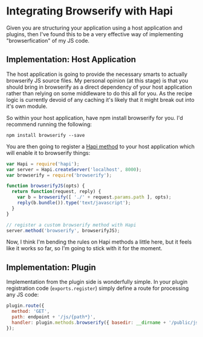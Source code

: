# Integrating Browserify with Hapi

Given you are structuring your application using a host application and plugins, then I've found this to be a very effective way of implementing "browserfication" of my JS code.

## Implementation: Host Application

The host application is going to provide the necessary smarts to actually browserify JS source files.  My personal opinion (at this stage) is that you should bring in browserify as a direct dependency of your host application rather than relying on some middleware to do this all for you.  As the recipe logic is currently devoid of any caching it's likely that it might break out into it's own module.

So within your host application, have npm install browserify for you.  I'd recommend running the following:

```
npm install browserify --save
```

You are then going to register a [Hapi method](1) to your host application which will enable it to browserify things:

```js
var Hapi = require('hapi');
var server = Hapi.createServer('localhost', 8000);
var browserify = require('browserify');

function browserifyJS(opts) {
  return function(request, reply) {
    var b = browserify([ './' + request.params.path ], opts);
    reply(b.bundle()).type('text/javascript');
  }
}

// register a custom browserify method with Hapi
server.method('browserify', browserifyJS);
```

Now, I think I'm bending the rules on Hapi methods a little here, but it feels like it works so far, so I'm going to stick with it for the moment.

## Implementation: Plugin

Implementation from the plugin side is wonderfully simple.  In your plugin registration code (`exports.register`) simply define a route for processing any JS code:

```js
plugin.route({
  method: 'GET',
  path: endpoint + '/js/{path*}',
  handler: plugin.methods.browserify({ basedir: __dirname + '/public/js' })
});
```

[1]: https://github.com/spumko/hapi/blob/master/docs/Reference.md#server-methods